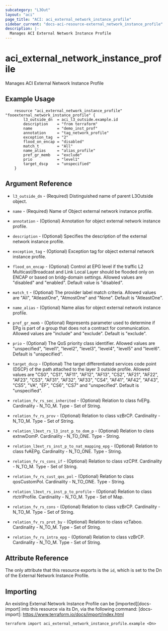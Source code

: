 ```yaml
---
subcategory: "L3Out"
layout: "aci"
page_title: "ACI: aci_external_network_instance_profile"
sidebar_current: "docs-aci-resource-external_network_instance_profile"
description: |-
  Manages ACI External Network Instance Profile
---
```


# aci_external_network_instance_profile

Manages ACI External Network Instance Profile

## Example Usage

```hcl
	resource "aci_external_network_instance_profile" "fooexternal_network_instance_profile" {
		l3_outside_dn  = aci_l3_outside.example.id
		description    = "from terraform"
		name           = "demo_inst_prof"
		annotation     = "tag_network_profile"
		exception_tag  = "2"
		flood_on_encap = "disabled"
		match_t        = "All"
		name_alias     = "alias_profile"
		pref_gr_memb   = "exclude"
		prio           = "level1"
		target_dscp    = "unspecified"
	}
```

## Argument Reference

- `l3_outside_dn` - (Required) Distinguished name of parent L3Outside object.
- `name` - (Required) Name of Object external network instance profile.
- `annotation` - (Optional) Annotation for object external network instance profile.
- `description` - (Optional) Specifies the description of the external network instance profile.
- `exception_tag` - (Optional) Exception tag for object external network instance profile. 
- `flood_on_encap` - (Optional) Control at EPG level if the traffic L2 Multicast/Broadcast and Link Local Layer should be flooded only on ENCAP or based on bridg-domain settings. Allowed values are "disabled" and "enabled". Default value is "disabled".
- `match_t` - (Optional) The provider label match criteria. Allowed values are "All", "AtleastOne", "AtmostOne" and "None". Default is "AtleastOne".
- `name_alias` - (Optional) Name alias for object external network instance profile.
- `pref_gr_memb` - (Optional) Represents parameter used to determine if EPg is part of a group that does not a contract for communication. Allowed values are "include" and "exclude". Default is "exclude".

- `prio` - (Optional) The QoS priority class identifier. Allowed values are "unspecified", "level1", "level2", "level3", "level4", "level5" and "level6". Default is "unspecified".
- `target_dscp` - (Optional) The target differentiated services code point (DSCP) of the path attached to the layer 3 outside profile. Allowed values are "CS0", "CS1", "AF11", "AF12", "AF13", "CS2", "AF21", "AF22", "AF23", "CS3", "AF31", "AF32", "AF33", "CS4", "AF41", "AF42", "AF43", "CS5", "VA", "EF", "CS6", "CS7" and "unspecified". Default is "unspecified".

- `relation_fv_rs_sec_inherited` - (Optional) Relation to class fvEPg. Cardinality - N_TO_M. Type - Set of String.
- `relation_fv_rs_prov` - (Optional) Relation to class vzBrCP. Cardinality - N_TO_M. Type - Set of String.
- `relation_l3ext_rs_l3_inst_p_to_dom_p` - (Optional) Relation to class extnwDomP. Cardinality - N_TO_ONE. Type - String.
- `relation_l3ext_rs_inst_p_to_nat_mapping_epg` - (Optional) Relation to class fvAEPg. Cardinality - N_TO_ONE. Type - String.
- `relation_fv_rs_cons_if` - (Optional) Relation to class vzCPIf. Cardinality - N_TO_M. Type - Set of String.
- `relation_fv_rs_cust_qos_pol` - (Optional) Relation to class qosCustomPol. Cardinality - N_TO_ONE. Type - String.
- `relation_l3ext_rs_inst_p_to_profile` - (Optional) Relation to class rtctrlProfile. Cardinality - N_TO_M. Type - Set of Map.
- `relation_fv_rs_cons` - (Optional) Relation to class vzBrCP. Cardinality - N_TO_M. Type - Set of String.
- `relation_fv_rs_prot_by` - (Optional) Relation to class vzTaboo. Cardinality - N_TO_M. Type - Set of String.
- `relation_fv_rs_intra_epg` - (Optional) Relation to class vzBrCP. Cardinality - N_TO_M. Type - Set of String.

## Attribute Reference

The only attribute that this resource exports is the `id`, which is set to the
Dn of the External Network Instance Profile.

## Importing

An existing External Network Instance Profile can be [imported][docs-import] into this resource via its Dn, via the following command:
[docs-import]: https://www.terraform.io/docs/import/index.html

```
terraform import aci_external_network_instance_profile.example <Dn>
```
